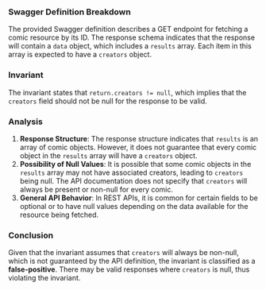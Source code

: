 ### Swagger Definition Breakdown
The provided Swagger definition describes a GET endpoint for fetching a comic resource by its ID. The response schema indicates that the response will contain a `data` object, which includes a `results` array. Each item in this array is expected to have a `creators` object.

### Invariant
The invariant states that `return.creators != null`, which implies that the `creators` field should not be null for the response to be valid.

### Analysis
1. **Response Structure**: The response structure indicates that `results` is an array of comic objects. However, it does not guarantee that every comic object in the `results` array will have a `creators` object. 
2. **Possibility of Null Values**: It is possible that some comic objects in the `results` array may not have associated creators, leading to `creators` being null. The API documentation does not specify that `creators` will always be present or non-null for every comic.
3. **General API Behavior**: In REST APIs, it is common for certain fields to be optional or to have null values depending on the data available for the resource being fetched. 

### Conclusion
Given that the invariant assumes that `creators` will always be non-null, which is not guaranteed by the API definition, the invariant is classified as a **false-positive**. There may be valid responses where `creators` is null, thus violating the invariant.
